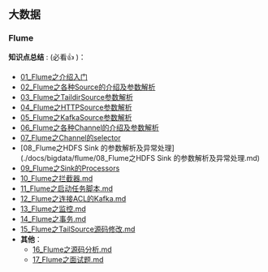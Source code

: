 ## 大数据

### Flume

**知识点总结** : (必看:+1: )：

- [01_Flume之介绍入门](./docs/bigdata/flume/01_Flume之介绍入门.md)
- [02_Flume之各种Source的介绍及参数解析](./docs/bigdata/flume/02_Flume之各种Source的介绍及参数解析.md)
- [03_Flume之TaildirSource参数解析](./docs/bigdata/flume/03_Flume之TaildirSource参数解析.md)
- [04_Flume之HTTPSource参数解析](./docs/bigdata/flume/04_Flume之HTTPSource参数解析.md)
- [05_Flume之KafkaSource参数解析](./docs/bigdata/flume/05_Flume之KafkaSource参数解析.md)
- [06_Flume之各种Channel的介绍及参数解析](./docs/bigdata/flume/06_Flume之各种Channel的介绍及参数解析.md)
- [07_Flume之Channel的selector](./docs/bigdata/flume/07_Flume之Channel的selector.md)
- [08_Flume之HDFS Sink 的参数解析及异常处理](./docs/bigdata/flume/08_Flume之HDFS Sink 的参数解析及异常处理.md)
- [09_Flume之Sink的Processors](./docs/bigdata/flume/09_Flume之Sink的Processors.md)
- [10_Flume之拦截器.md](./docs/bigdata/flume/10_Flume之拦截器.md)
- [11_Flume之启动任务脚本.md](./docs/bigdata/flume/11_Flume之启动任务脚本.md)
- [12_Flume之连接ACL的Kafka.md](./docs/bigdata/flume/12_Flume之连接ACL的Kafka.md)
- [13_Flume之监控.md](./docs/bigdata/flume/13_Flume之监控.md)
- [14_Flume之事务.md](./docs/bigdata/flume/14_Flume之事务.md)
- [15_Flume之TailSource源码修改.md](./docs/bigdata/flume/15_Flume之TailSource源码修改(修复Flume任务故障文件重命名数据丢失).md)
- **其他**：
    - [16_Flume之源码分析.md](./docs/bigdata/flume/16_Flume之源码分析.md)
    - [17_Flume之面试题.md](./docs/bigdata/flume/17_Flume之面试题.md)
